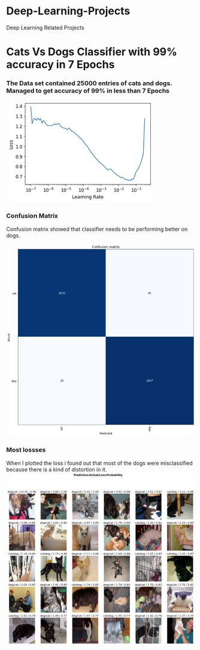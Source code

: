 # Deep-Learning-Projects
Deep Learning Related Projects

# Cats Vs Dogs Classifier with 99% accuracy in 7 Epochs
### The Data set contained 25000 entries of cats and dogs. Managed to get accuracy of 99% in less than 7 Epochs
![Loss plotted](cats_vs_dogs_classifier/images/loss.png)
### Confusion Matrix
Confusion matrix showed that classifier needs to be performing better on dogs.


![confusion_mat](cats_vs_dogs_classifier/images/confusion%20matrix.png)

### Most lossses 
When I plotted the loss i found out that most of the dogs were misclassified because there is a kind of distortion in it.
![lossesPredicted](cats_vs_dogs_classifier/images/losses%20plotted.png)



